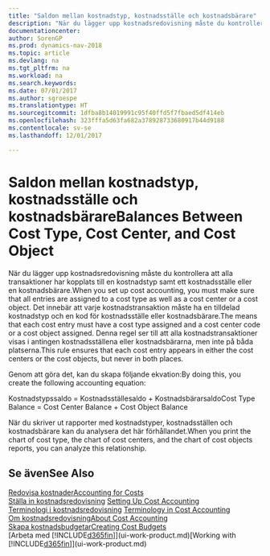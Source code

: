 ```yaml
---
title: "Saldon mellan kostnadstyp, kostnadsställe och kostnadsbärare"
description: "När du lägger upp kostnadsredovisning måste du kontrollera att alla transaktioner har kopplats till en kostnadstyp samt ett kostnadsställe eller en kostnadsbärare. Det innebär att varje kostnadstransaktion måste ha en tilldelad kostnadstyp och en kod för kostnadsställe eller kostnadsbärare. Denna regel ser till att alla kostnadstransaktioner visas i antingen kostnadsställena eller kostnadsbärarna, men inte på båda platserna."
documentationcenter: 
author: SorenGP
ms.prod: dynamics-nav-2018
ms.topic: article
ms.devlang: na
ms.tgt_pltfrm: na
ms.workload: na
ms.search.keywords: 
ms.date: 07/01/2017
ms.author: sgroespe
ms.translationtype: HT
ms.sourcegitcommit: 1dfba8b14019991c95f40ffd5f7fbaed5df414eb
ms.openlocfilehash: 323fffa5d63fa682a378928733680917b44d9188
ms.contentlocale: sv-se
ms.lasthandoff: 12/01/2017

---
```

# <a name="balances-between-cost-type-cost-center-and-cost-object"></a><span data-ttu-id="fbadf-105">Saldon mellan kostnadstyp, kostnadsställe och kostnadsbärare</span><span class="sxs-lookup"><span data-stu-id="fbadf-105">Balances Between Cost Type, Cost Center, and Cost Object</span></span>
<span data-ttu-id="fbadf-106">När du lägger upp kostnadsredovisning måste du kontrollera att alla transaktioner har kopplats till en kostnadstyp samt ett kostnadsställe eller en kostnadsbärare.</span><span class="sxs-lookup"><span data-stu-id="fbadf-106">When you set up cost accounting, you must make sure that all entries are assigned to a cost type as well as a cost center or a cost object.</span></span> <span data-ttu-id="fbadf-107">Det innebär att varje kostnadstransaktion måste ha en tilldelad kostnadstyp och en kod för kostnadsställe eller kostnadsbärare.</span><span class="sxs-lookup"><span data-stu-id="fbadf-107">The means that each cost entry must have a cost type assigned and a cost center code or a cost object assigned.</span></span> <span data-ttu-id="fbadf-108">Denna regel ser till att alla kostnadstransaktioner visas i antingen kostnadsställena eller kostnadsbärarna, men inte på båda platserna.</span><span class="sxs-lookup"><span data-stu-id="fbadf-108">This rule ensures that each cost entry appears in either the cost centers or the cost objects, but never in both places.</span></span>  

 <span data-ttu-id="fbadf-109">Genom att göra det, kan du skapa följande ekvation:</span><span class="sxs-lookup"><span data-stu-id="fbadf-109">By doing this, you create the following accounting equation:</span></span>  

 <span data-ttu-id="fbadf-110">Kostnadstypssaldo = Kostnadsställesaldo + Kostnadsbärarsaldo</span><span class="sxs-lookup"><span data-stu-id="fbadf-110">Cost Type Balance = Cost Center Balance + Cost Object Balance</span></span>  

 <span data-ttu-id="fbadf-111">När du skriver ut rapporter med kostnadstyper, kostnadsställen och kostnadsbärare kan du analysera det här förhållandet.</span><span class="sxs-lookup"><span data-stu-id="fbadf-111">When you print the chart of cost type, the chart of cost centers, and the chart of cost objects reports, you can analyze this relationship.</span></span>  

## <a name="see-also"></a><span data-ttu-id="fbadf-112">Se även</span><span class="sxs-lookup"><span data-stu-id="fbadf-112">See Also</span></span>  
[<span data-ttu-id="fbadf-113">Redovisa kostnader</span><span class="sxs-lookup"><span data-stu-id="fbadf-113">Accounting for Costs</span></span>](finance-manage-cost-accounting.md)  
 <span data-ttu-id="fbadf-114">[Ställa in kostnadsredovisning](finance-set-up-cost-accounting.md) </span><span class="sxs-lookup"><span data-stu-id="fbadf-114">[Setting Up Cost Accounting](finance-set-up-cost-accounting.md) </span></span>  
 <span data-ttu-id="fbadf-115">[Terminologi i kostnadsredovisning](finance-terminology-in-cost-accounting.md) </span><span class="sxs-lookup"><span data-stu-id="fbadf-115">[Terminology in Cost Accounting](finance-terminology-in-cost-accounting.md) </span></span>  
 [<span data-ttu-id="fbadf-116">Om kostnadsredovisning</span><span class="sxs-lookup"><span data-stu-id="fbadf-116">About Cost Accounting</span></span>](finance-about-cost-accounting.md)  
 [<span data-ttu-id="fbadf-117">Skapa kostnadsbudgetar</span><span class="sxs-lookup"><span data-stu-id="fbadf-117">Creating Cost Budgets</span></span>](finance-create-cost-budgets.md)  
 <span data-ttu-id="fbadf-118">[Arbeta med [!INCLUDE[d365fin](includes/d365fin_md.md)]](ui-work-product.md)</span><span class="sxs-lookup"><span data-stu-id="fbadf-118">[Working with [!INCLUDE[d365fin](includes/d365fin_md.md)]](ui-work-product.md)</span></span>

